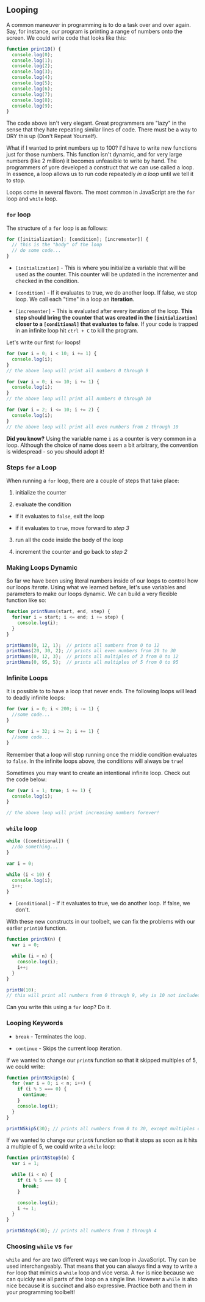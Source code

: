 ## Looping

A common maneuver in programming is to do a task over and over again. Say, for
instance, our program is printing a range of numbers onto the screen. We could
write code that looks like this:

```js
function print10() {
  console.log(0);
  console.log(1);
  console.log(2);
  console.log(3);
  console.log(4);
  console.log(5);
  console.log(6);
  console.log(7);
  console.log(8);
  console.log(9);
}
```

The code above isn't very elegant. Great programmers are "lazy" in the sense that
they hate repeating similar lines of code. There must be a way to DRY this up
(Don't Repeat Yourself).

What if I wanted to print numbers up to 100? I'd have to write
new functions just for those numbers. This function isn't dynamic, and for very
large numbers (like 2 million) it becomes unfeasible to write by hand. The
programmers of yore developed a construct that we can use called a loop. In
essence, a loop allows us to run code repeatedly *in a loop* until we tell it
to stop.

Loops come in several flavors. The most common in JavaScript are the `for` loop and `while` loop.

### `for` loop

The structure of a `for` loop is as follows:

```js
for ([initialization]; [condition]; [incrementer]) {
  // this is the "body" of the loop
  // do some code...
}
```

* `[initialization]` - This is where you initialize a variable that will be
used as the counter. This counter will be updated in the incrementer and
checked in the condition.

* `[condition]` - If it evaluates to true, we do another loop. If false, we
stop loop. We call each "time" in a loop an **iteration**.

* `[incrementer]` - This is evaluated after every iteration of the loop. **This
step should bring the counter that was created in the `[initialization]` closer
to a `[conditional]` that evaluates to false**. If your code is trapped in
an infinite loop hit `ctrl + C` to kill the program.

Let's write our first `for` loops!

```js
for (var i = 0; i < 10; i += 1) {
  console.log(i);
}
// the above loop will print all numbers 0 through 9

for (var i = 0; i <= 10; i += 1) {
  console.log(i);
}
// the above loop will print all numbers 0 through 10

for (var i = 2; i <= 10; i += 2) {
  console.log(i);
}
// the above loop will print all even numbers from 2 through 10
```

**Did you know?** Using the variable name `i` as a counter is very common in
a loop. Although the choice of name does seem a bit arbitrary, the convention is widespread -
so you should adopt it!

### Steps `for` a Loop

When running a `for` loop, there are a couple of steps that take place:

1. initialize the counter

2. evaluate the condition
  * if it evaluates to `false`, exit the loop

  * if it evaluates to `true`, move forward to *step 3*

3. run all the code inside the body of the loop

4. increment the counter and go back to *step 2*

### Making Loops Dynamic

So far we have been using literal numbers inside of our loops to control how
our loops *iterate*. Using what we learned before, let's use variables and
parameters to make our loops dynamic. We can build a very flexible function like so:

```js
function printNums(start, end, step) {
  for(var i = start; i <= end; i += step) {
    console.log(i);
  }
}

printNums(0, 12, 1);  // prints all numbers from 0 to 12
printNums(20, 30, 2); // prints all even numbers from 20 to 30
printNums(0, 12, 3);  // prints all multiples of 3 from 0 to 12
printNums(0, 95, 5);  // prints all multiples of 5 from 0 to 95
```

### Infinite Loops

It is possible to to have a loop that never ends.
The following loops will lead to deadly infinite loops:

```js
for (var i = 0; i < 200; i -= 1) {
  //some code...
}

for (var i = 32; i >= 2; i += 1) {
  //some code...
}
```

Remember that a loop will stop running once the middle condition evaluates to `false`.
In the infinite loops above, the conditions will always be `true`!

Sometimes you may want to create an intentional infinite loop. Check out the code below:

```js
for (var i = 1; true; i += 1) {
  console.log(i);
}

// the above loop will print increasing numbers forever!
```

### `while` loop

```js
while ([conditional]) {
  //do something...
}

var i = 0;

while (i < 10) {
  console.log(i);
  i++;
}
```

* `[conditional]` - If it evaluates to true, we do another loop. If false, we
don't.

With these new constructs in our toolbelt, we can fix the problems with our
earlier `print10` function.

```js
function printN(n) {
  var i = 0;

  while (i < n) {
    console.log(i);
    i++;
  }
}

printN(10);
// this will print all numbers from 0 through 9, why is 10 not included?
```

Can you write this using a `for` loop? Do it.

### Looping Keywords

* `break` - Terminates the loop.

* `continue` - Skips the current loop iteration.

If we wanted to change our `printN` function so that it skipped multiples of 5,
we could write:

```js
function printNSkip5(n) {
  for (var i = 0; i < n; i++) {
    if (i % 5 === 0) {
      continue;
    }
    console.log(i);
  }
}

printNSkip5(30); // prints all numbers from 0 to 30, except multiples of 5
```

If we wanted to change our `printN` function so that it stops as soon as it hits
a multiple of 5, we could write a `while` loop:

```js
function printNStop5(n) {
  var i = 1;

  while (i < n) {
    if (i % 5 === 0) {
      break;
    }

    console.log(i);
    i += 1;
  }
}

printNStop5(30); // prints all numbers from 1 through 4
```

### Choosing `while` vs `for`

`while` and `for` are two different ways we can loop in JavaScript. Thy can be used
interchangeably. That means that you can always find a way to write a `for` loop
that mimics a `while` loop and vice versa. A `for` is nice because we can quickly
see all parts of the loop on a single line. However a `while` is also nice because
it is succinct and also expressive. Practice both and them in your programming
toolbelt!

